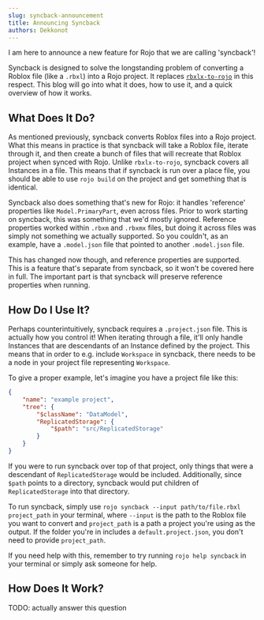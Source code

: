 ```yaml
---
slug: syncback-announcement
title: Announcing Syncback
authors: Dekkonot
---
```


I am here to announce a new feature for Rojo that we are calling 'syncback'!

Syncback is designed to solve the longstanding problem of converting a Roblox file (like a `.rbxl`) into a Rojo project. It replaces [`rbxlx-to-rojo`][rbxlx-to-rojo] in this respect. This blog will go into what it does, how to use it, and a quick overview of how it works.

[rbxlx-to-rojo]: https://github.com/rojo-rbx/rbxlx-to-rojo

## What Does It Do?

As mentioned previously, syncback converts Roblox files into a Rojo project. What this means in practice is that syncback will take a Roblox file, iterate through it, and then create a bunch of files that will recreate that Roblox project when synced with Rojo. Unlike `rbxlx-to-rojo`, syncback covers all Instances in a file. This means that if syncback is run over a place file, you should be able to use `rojo build` on the project and get something that is identical.

Syncback also does something that's new for Rojo: it handles 'reference' properties like `Model.PrimaryPart`, even across files. Prior to work starting on syncback, this was something that we'd mostly ignored. Reference properties worked within `.rbxm` and `.rbxmx` files, but doing it across files was simply not something we actually supported. So you couldn't, as an example, have a `.model.json` file that pointed to another `.model.json` file.

This has changed now though, and reference properties are supported. This is a feature that's separate from syncback, so it won't be covered here in full. The important part is that syncback will preserve reference properties when running.

## How Do I Use It?

Perhaps counterintuitively, syncback requires a `.project.json` file. This is actually how you control it! When iterating through a file, it'll only handle Instances that are descendants of an Instance defined by the project. This means that in order to e.g. include `Workspace` in syncback, there needs to be a node in your project file representing `Workspace`.

To give a proper example, let's imagine you have a project file like this:

```json
{
    "name": "example project",
    "tree": {
        "$className": "DataModel",
        "ReplicatedStorage": {
            "$path": "src/ReplicatedStorage"
        }
    }
}
```

If you were to run syncback over top of that project, only things that were a descendant of `ReplicatedStorage` would be included. Additionally, since `$path` points to a directory, syncback would put children of `ReplicatedStorage` into that directory.

To run syncback, simply use `rojo syncback --input path/to/file.rbxl project_path` in your terminal, where `--input` is the path to the Roblox file you want to convert and `project_path` is a path a project you're using as the output. If the folder you're in includes a `default.project.json`, you don't need to provide `project_path`.

If you need help with this, remember to try running `rojo help syncback` in your terminal or simply ask someone for help.

## How Does It Work?

TODO: actually answer this question